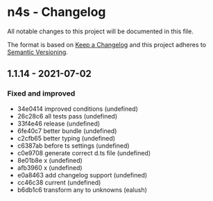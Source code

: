 # n4s - Changelog

All notable changes to this project will be documented in this file.

The format is based on [Keep a Changelog](http://keepachangelog.com/en/1.0.0/) and this project adheres to [Semantic Versioning](http://semver.org/spec/v2.0.0.html).

## 1.1.14 - 2021-07-02

### Fixed and improved

- 34e0414 improved conditions (undefined)
- 26c28c6 all tests pass (undefined)
- 33f4e46 release (undefined)
- 6fe40c7 better bundle (undefined)
- c2cfb65 better typing (undefined)
- c6387ab before ts settings (undefined)
- c0e9708 generate correct d.ts file (undefined)
- 8e01b8e x (undefined)
- afb3960 x (undefined)
- e0a8463 add changelog support (undefined)
- cc46c38 current (undefined)
- b6db1c6 transform any to unknowns (ealush)
